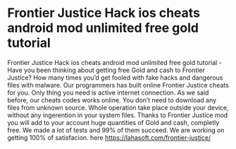 # Frontier Justice Hack ios cheats android mod unlimited free gold tutorial

Frontier Justice Hack ios cheats android mod unlimited free gold tutorial - Have you been thinking about getting free Gold and cash to Frontier Justice?  How many times you’d get fooled with fake hacks and dangerous files with malware. Our programmers has built online Frontier Justice cheats for you. Only thing you need is active internet connection.  As we said before, our cheats codes works online. You don’t need to download any files from unknown source. Whole operation take place outside your device, without any ingerention in your system files. 
Thanks to Frontier Justice mod you will add to your account huge quantities of Gold and cash, completly free. We made a lot of tests and 99% of them succeed. We are working on getting 100% of satisfacion. 
here https://lahasoft.com/frontier-justice/



